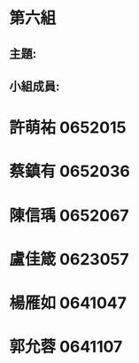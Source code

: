 # 第六組
## 主題:

## 小組成員:

# 許萌祐 0652015
# 蔡鎮有 0652036
# 陳信瑀 0652067
# 盧佳箴 0623057
# 楊雁如 0641047
# 郭允蓉 0641107
